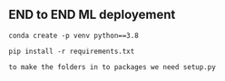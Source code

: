 ## END to END ML deployement
```
conda create -p venv python==3.8

```
```
pip install -r requirements.txt

```
```
to make the folders in to packages we need setup.py
```